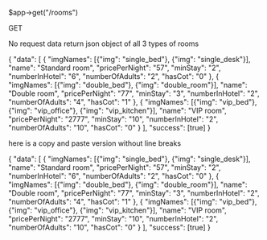 $app->get("/rooms")

GET

No request data return json object of all 3 types of rooms

{
"data": [
{
"imgNames": [{"img": "single_bed"}, {"img": "single_desk"}],
"name": "Standard room",
"pricePerNight": "57",
"minStay": "2",
"numberInHotel": "6",
"numberOfAdults": "2",
"hasCot": "0"
},
{
"imgNames": [{"img": "double_bed"}, {"img": "double_room"}],
"name": "Double room",
"pricePerNight": "77",
"minStay": "3",
"numberInHotel": "2",
"numberOfAdults": "4",
"hasCot": "1"
},
{
"imgNames": [{"img": "vip_bed"}, {"img": "vip_office"}, {"img": "vip_kitchen"}],
"name": "VIP room",
"pricePerNight": "2777",
"minStay": "10",
"numberInHotel": "2",
"numberOfAdults": "10",
"hasCot": "0"
}
],
"success": [true]
}


here is a copy and paste version without line breaks

{ "data": [ { "imgNames": [{"img": "single_bed"}, {"img": "single_desk"}], "name": "Standard room", "pricePerNight": "57", "minStay": "2", "numberInHotel": "6", "numberOfAdults": "2", "hasCot": "0" }, { "imgNames": [{"img": "double_bed"}, {"img": "double_room"}], "name": "Double room", "pricePerNight": "77", "minStay": "3", "numberInHotel": "2", "numberOfAdults": "4", "hasCot": "1" }, { "imgNames": [{"img": "vip_bed"}, {"img": "vip_office"}, {"img": "vip_kitchen"}], "name": "VIP room", "pricePerNight": "2777", "minStay": "10", "numberInHotel": "2", "numberOfAdults": "10", "hasCot": "0" } ], "success": [true] }